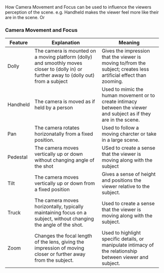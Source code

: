 How Camera Movement and Focus can be used to influence the viewers perception of the scene. e.g. Handheld makes the viewer feel more like their are in the scene. Or 

### Camera Movement and Focus

| Feature  | Explanation                                                                                                                              | Meaning                                                                                                            |
| -------- | ---------------------------------------------------------------------------------------------------------------------------------------- | ------------------------------------------------------------------------------------------------------------------ |
| Dolly    | The camera is mounted on a moving platform (dolly) and smoothly moves closer to (dolly in) or further away to (dolly out) from a subject | Gives the impression that the viewer is moving to/from the subject; creates less artificial effect than zooming.   |
| Handheld | The camera is moved as if held by a person                                                                                               | Used to mimic the human movement or to create intimacy between the viewer and subject as if they are in the scene. |
| Pan      | The camera rotates horizonatally from a fixed position.                                                                                  | Used to follow a moving charcter or take in a large scene.                                                         |
| Pedestal | The camera moves vertically up or down without changing angle of the shot                                                                | USed to create a sense that the viewer is moving along with the subject                                            |
| Tilt     | The camera moves vertically up or down from a fixed position                                                                             | Gives a sense of height and positions the viewer relative to the subject.                                          |
| Truck    | The camera moves horizontally, typically maintaining focus on a subject, without changing the angle of the shot.                         | Used to create a sense that the viewer is moving along with the subject.                                           |
| Zoom     | Changes the focal length of the lens, giving the impression of moving closer or further away from the subject.                           | Used to highlight specific details, or manipulate intimacy of the relationship between viewer and subject.                                                                                                                   |

